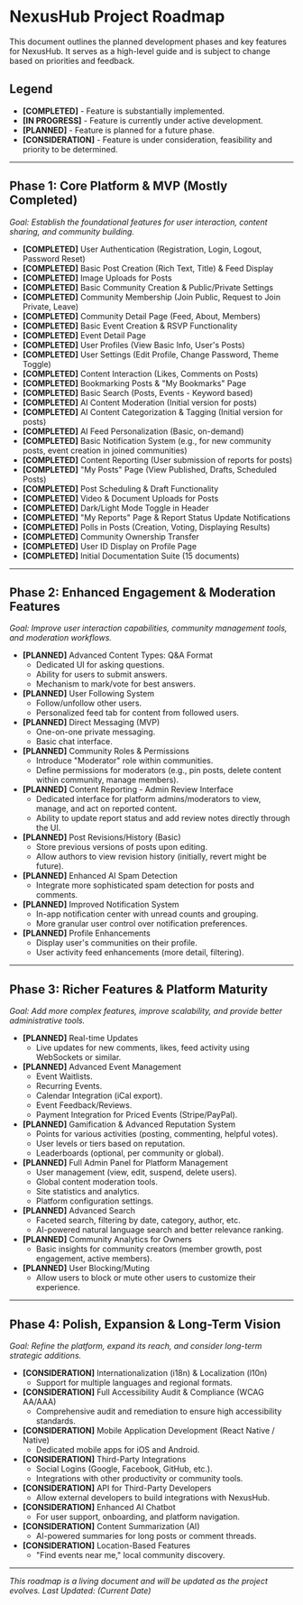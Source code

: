 # NexusHub Project Roadmap

This document outlines the planned development phases and key features for NexusHub. It serves as a high-level guide and is subject to change based on priorities and feedback.

## Legend
- **[COMPLETED]** - Feature is substantially implemented.
- **[IN PROGRESS]** - Feature is currently under active development.
- **[PLANNED]** - Feature is planned for a future phase.
- **[CONSIDERATION]** - Feature is under consideration, feasibility and priority to be determined.

---

## Phase 1: Core Platform & MVP (Mostly Completed)
*Goal: Establish the foundational features for user interaction, content sharing, and community building.*

- **[COMPLETED]** User Authentication (Registration, Login, Logout, Password Reset)
- **[COMPLETED]** Basic Post Creation (Rich Text, Title) & Feed Display
- **[COMPLETED]** Image Uploads for Posts
- **[COMPLETED]** Basic Community Creation & Public/Private Settings
- **[COMPLETED]** Community Membership (Join Public, Request to Join Private, Leave)
- **[COMPLETED]** Community Detail Page (Feed, About, Members)
- **[COMPLETED]** Basic Event Creation & RSVP Functionality
- **[COMPLETED]** Event Detail Page
- **[COMPLETED]** User Profiles (View Basic Info, User's Posts)
- **[COMPLETED]** User Settings (Edit Profile, Change Password, Theme Toggle)
- **[COMPLETED]** Content Interaction (Likes, Comments on Posts)
- **[COMPLETED]** Bookmarking Posts & "My Bookmarks" Page
- **[COMPLETED]** Basic Search (Posts, Events - Keyword based)
- **[COMPLETED]** AI Content Moderation (Initial version for posts)
- **[COMPLETED]** AI Content Categorization & Tagging (Initial version for posts)
- **[COMPLETED]** AI Feed Personalization (Basic, on-demand)
- **[COMPLETED]** Basic Notification System (e.g., for new community posts, event creation in joined communities)
- **[COMPLETED]** Content Reporting (User submission of reports for posts)
- **[COMPLETED]** "My Posts" Page (View Published, Drafts, Scheduled Posts)
- **[COMPLETED]** Post Scheduling & Draft Functionality
- **[COMPLETED]** Video & Document Uploads for Posts
- **[COMPLETED]** Dark/Light Mode Toggle in Header
- **[COMPLETED]** "My Reports" Page & Report Status Update Notifications
- **[COMPLETED]** Polls in Posts (Creation, Voting, Displaying Results)
- **[COMPLETED]** Community Ownership Transfer
- **[COMPLETED]** User ID Display on Profile Page
- **[COMPLETED]** Initial Documentation Suite (15 documents)

---

## Phase 2: Enhanced Engagement & Moderation Features
*Goal: Improve user interaction capabilities, community management tools, and moderation workflows.*

- **[PLANNED]** Advanced Content Types: Q&A Format
    - Dedicated UI for asking questions.
    - Ability for users to submit answers.
    - Mechanism to mark/vote for best answers.
- **[PLANNED]** User Following System
    - Follow/unfollow other users.
    - Personalized feed tab for content from followed users.
- **[PLANNED]** Direct Messaging (MVP)
    - One-on-one private messaging.
    - Basic chat interface.
- **[PLANNED]** Community Roles & Permissions
    - Introduce "Moderator" role within communities.
    - Define permissions for moderators (e.g., pin posts, delete content within community, manage members).
- **[PLANNED]** Content Reporting - Admin Review Interface
    - Dedicated interface for platform admins/moderators to view, manage, and act on reported content.
    - Ability to update report status and add review notes directly through the UI.
- **[PLANNED]** Post Revisions/History (Basic)
    - Store previous versions of posts upon editing.
    - Allow authors to view revision history (initially, revert might be future).
- **[PLANNED]** Enhanced AI Spam Detection
    - Integrate more sophisticated spam detection for posts and comments.
- **[PLANNED]** Improved Notification System
    - In-app notification center with unread counts and grouping.
    - More granular user control over notification preferences.
- **[PLANNED]** Profile Enhancements
    - Display user's communities on their profile.
    - User activity feed enhancements (more detail, filtering).

---

## Phase 3: Richer Features & Platform Maturity
*Goal: Add more complex features, improve scalability, and provide better administrative tools.*

- **[PLANNED]** Real-time Updates
    - Live updates for new comments, likes, feed activity using WebSockets or similar.
- **[PLANNED]** Advanced Event Management
    - Event Waitlists.
    - Recurring Events.
    - Calendar Integration (iCal export).
    - Event Feedback/Reviews.
    - Payment Integration for Priced Events (Stripe/PayPal).
- **[PLANNED]** Gamification & Advanced Reputation System
    - Points for various activities (posting, commenting, helpful votes).
    - User levels or tiers based on reputation.
    - Leaderboards (optional, per community or global).
- **[PLANNED]** Full Admin Panel for Platform Management
    - User management (view, edit, suspend, delete users).
    - Global content moderation tools.
    - Site statistics and analytics.
    - Platform configuration settings.
- **[PLANNED]** Advanced Search
    - Faceted search, filtering by date, category, author, etc.
    - AI-powered natural language search and better relevance ranking.
- **[PLANNED]** Community Analytics for Owners
    - Basic insights for community creators (member growth, post engagement, active members).
- **[PLANNED]** User Blocking/Muting
    - Allow users to block or mute other users to customize their experience.

---

## Phase 4: Polish, Expansion & Long-Term Vision
*Goal: Refine the platform, expand its reach, and consider long-term strategic additions.*

- **[CONSIDERATION]** Internationalization (i18n) & Localization (l10n)
    - Support for multiple languages and regional formats.
- **[CONSIDERATION]** Full Accessibility Audit & Compliance (WCAG AA/AAA)
    - Comprehensive audit and remediation to ensure high accessibility standards.
- **[CONSIDERATION]** Mobile Application Development (React Native / Native)
    - Dedicated mobile apps for iOS and Android.
- **[CONSIDERATION]** Third-Party Integrations
    - Social Logins (Google, Facebook, GitHub, etc.).
    - Integrations with other productivity or community tools.
- **[CONSIDERATION]** API for Third-Party Developers
    - Allow external developers to build integrations with NexusHub.
- **[CONSIDERATION]** Enhanced AI Chatbot
    - For user support, onboarding, and platform navigation.
- **[CONSIDERATION]** Content Summarization (AI)
    - AI-powered summaries for long posts or comment threads.
- **[CONSIDERATION]** Location-Based Features
    - "Find events near me," local community discovery.

---
*This roadmap is a living document and will be updated as the project evolves.*
*Last Updated: (Current Date)*
